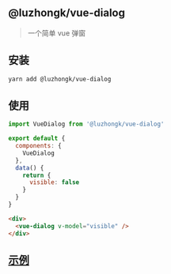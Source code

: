 ## @luzhongk/vue-dialog

> 一个简单 vue 弹窗

## 安装

```bash
yarn add @luzhongk/vue-dialog
```

## 使用

```js
import VueDialog from '@luzhongk/vue-dialog'

export default {
  components: {
    VueDialog
  },
  data() {
    return {
      visible: false
    }
  }
}
```

```html
<div>
  <vue-dialog v-model="visible" />
</div>
```

## [示例](./demo)
